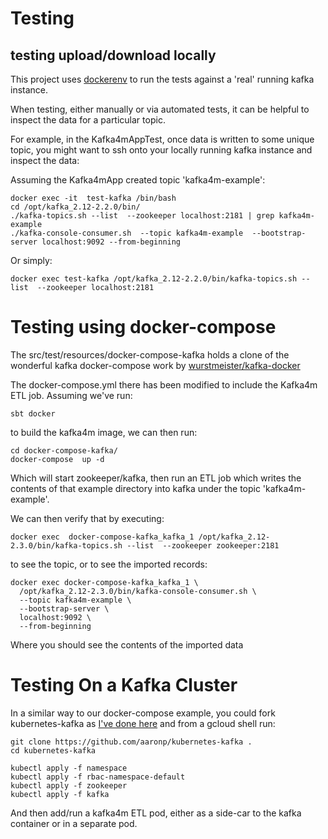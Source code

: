 # Testing


## testing upload/download locally

This project uses [dockerenv](https://github.com/aaronp/dockerenv/#dockerenv) to run the tests against a 'real' running kafka instance.

When testing, either manually or via automated tests, it can be helpful to inspect the data for a particular topic.

For example, in the Kafka4mAppTest, once data is written to some unique topic, you might want to ssh onto your locally
running kafka instance and inspect the data:


Assuming the Kafka4mApp created topic 'kafka4m-example':

```$xslt
docker exec -it  test-kafka /bin/bash
cd /opt/kafka_2.12-2.2.0/bin/
./kafka-topics.sh --list  --zookeeper localhost:2181 | grep kafka4m-example
./kafka-console-consumer.sh  --topic kafka4m-example  --bootstrap-server localhost:9092 --from-beginning
```

Or simply:

```$xslt
docker exec test-kafka /opt/kafka_2.12-2.2.0/bin/kafka-topics.sh --list  --zookeeper localhost:2181
```

# Testing using docker-compose

The src/test/resources/docker-compose-kafka holds a clone of the wonderful kafka docker-compose work by [wurstmeister/kafka-docker](https://github.com/wurstmeister/kafka-docker)

The docker-compose.yml there has been modified to include the Kafka4m ETL job. Assuming we've run:

```$xslt
sbt docker
```

to build the kafka4m image, we can then run:

```$xslt
cd docker-compose-kafka/
docker-compose  up -d 
``` 

Which will start zookeeper/kafka, then run an ETL job which writes the contents of that example directory into kafka
under the topic 'kafka4m-example'.

We can then verify that by executing:
```$xslt
docker exec  docker-compose-kafka_kafka_1 /opt/kafka_2.12-2.3.0/bin/kafka-topics.sh --list  --zookeeper zookeeper:2181
```

to see the topic, or to see the imported records:
```$xslt
docker exec docker-compose-kafka_kafka_1 \
  /opt/kafka_2.12-2.3.0/bin/kafka-console-consumer.sh \
  --topic kafka4m-example \
  --bootstrap-server \
  localhost:9092 \
  --from-beginning
```

Where you should see the contents of the imported data 


# Testing On a Kafka Cluster
In a similar way to our docker-compose example, you could fork kubernetes-kafka as [I've done here](https://github.com/aaronp/kubernetes-kafka)
and from a gcloud shell run:

```$xslt
git clone https://github.com/aaronp/kubernetes-kafka .
cd kubernetes-kafka

kubectl apply -f namespace
kubectl apply -f rbac-namespace-default
kubectl apply -f zookeeper
kubectl apply -f kafka
```

And then add/run a kafka4m ETL pod, either as a side-car to the kafka container or in a separate pod.